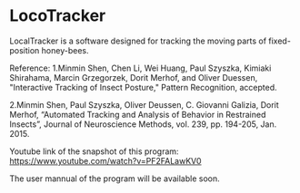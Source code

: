 # LocoTracker
LocalTracker is a software designed for tracking the moving parts of fixed-position honey-bees.

Reference: 
1.Minmin Shen, Chen Li, Wei Huang, Paul Szyszka, Kimiaki Shirahama, Marcin Grzegorzek, Dorit Merhof, and Oliver Duessen, "Interactive Tracking of Insect Posture," Pattern Recognition, accepted.

2.Minmin Shen, Paul Szyszka, Oliver Deussen, C. Giovanni Galizia, Dorit Merhof, “Automated Tracking and Analysis of Behavior in Restrained Insects”, Journal of Neuroscience Methods, vol. 239, pp. 194-205, Jan. 2015.

Youtube link of the snapshot of this program:
https://www.youtube.com/watch?v=PF2FALawKV0

The user mannual of the program will be available soon.
